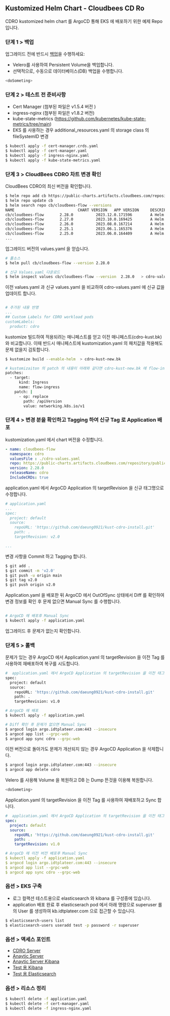 ## Kustomized Helm Chart - Cloudbees CD Ro

CDRO kustomized helm chart 를 ArgoCD 통해 EKS 에 배포하기 위한 예제 Repo 입니다.

### 단계 1 > 백업

업그레이드 전에 반드시 [백업](https://docs.bitnami.com/tutorials/backup-restore-data-mariadb-galera-kubernetes/)을 수행하세요:
- Velero를 사용하여 Persistent Volume을 백업합니다.
- 선택적으로, 수동으로 데이터베이스(DB) 백업을 수행합니다.

```bash
<doSometing>
```

### 단계 2 >  테스트 전 준비사항

- Cert Manager (첨부된 파일은 v1.5.4 버전 ) 
- ingress-nginx  (첨부된 파일은 v1.8.2 버전)
- kube-state-metrics (https://github.com/kubernetes/kube-state-metrics/tree/main)  
- EKS 를 사용하는 경우 additional_resources.yaml 의 storage class 의 fileSystemID 변경

```bash 
$ kubectl apply -f cert-manager.crds.yaml
$ kubectl apply -f cert-manager.yaml
$ kubectl apply -f ingress-nginx.yaml
$ kubectl apply -f kube-state-metrics.yaml  
```

### 단계 3 >  CloudBees CDRO 차트 변경 확인 

CloudBees CDRO의 최신 버전을 확인합니다.

```bash
$ helm repo add cb https://public-charts.artifacts.cloudbees.com/repository/public/
$ helm repo update cb
$ helm search repo cb/cloudbees-flow --versions                   
NAME                            CHART VERSION   APP VERSION     DESCRIPTION
cb/cloudbees-flow       2.28.0          2023.12.0.171596        A Helm chart for CloudBees Flow
cb/cloudbees-flow       2.27.0          2023.10.0.169425        A Helm chart for CloudBees Flow
cb/cloudbees-flow       2.26.0          2023.08.0.167214        A Helm chart for CloudBees Flow
cb/cloudbees-flow       2.25.1          2023.06.1.165376        A Helm chart for CloudBees Flow
cb/cloudbees-flow       2.25.0          2023.06.0.164409        A Helm chart for CloudBees Flow
...

```

업그레이드 버전의 values.yaml 을 얻습니다.

```bash
# 풀소스 
$ helm pull cb/cloudbees-flow --version 2.28.0

# 신규 Values.yaml 다운로드
$ helm inspect values cb/cloudbees-flow --version  2.28.0   > cdro-values-new.yaml
```

이전 values.yaml 과 신규 values.yaml 을 비교하여  cdro-values.yaml 에 신규 값을 업데이트 합니다.

```yaml

# 추가된 내용 반영
...
## Custom Labels for CDRO workload pods
customLabels:
  product: cdro

```

kustomize 빌드하여 적용되려는 매니페스트를 얻고 이전 매니페스트(cdro-kust.bk) 와 비교합니다. 이때 반드시 매니페스트에 kustomization.yaml 의 패치값을 적용해도 문제 없을지 검토합니다.

```bash
$ kustomize build --enable-helm  > cdro-kust-new.bk

# kustomizaiton 의 patch 의 내용이 아래와 같다면 cdro-kust-new.bk 에 flow-ingress 가 있는지 확인하고 apiVersion 을 바꿔도 될지 확인
patches:
  - target:
      kind: Ingress
      name: flow-ingress
    patch: |
      - op: replace
        path: /apiVersion
        value: networking.k8s.io/v1

```

### 단계 4 > 변경 분을 확인하고 Tagging 하여 신규 Tag 로 Application 배포

kustomization.yaml 에서 chart 버전을 수정합니다.

```yaml
- name: cloudbees-flow
  namespace: cdro
  valuesFile : ./cdro-values.yaml
  repo: https://public-charts.artifacts.cloudbees.com/repository/public
  version: 2.28.0
  releaseName: cdro 
  IncludeCRDs: true
```

application.yaml 에서 ArgoCD Application 의 targetRevision 을 신규 태그명으로 수정합니다.

```yaml
# application.yaml
...
spec: 
  project: default
  source:
    repoURL: 'https://github.com/daeung0921/kust-cdro-install.git'
    path: .
    targetRevision: v2.0

...
```

변경 사항을 Commit 하고 Tagging 합니다.

```bash
$ git add .
$ git commit -m 'v2.0'
$ git push -u origin main
$ git tag v2.0
$ git push origin v2.0 

```

Application.yaml 을 배포한 뒤 ArgoCD 에서 OutOfSync 상태에서 Diff 를 확인하여 변경 정보를 확인 후 문제 없으면 Manual Sync 를 수행합니다.

```bash
 
# ArgoCD 에 배포후 Manual Sync
$ kubectl apply -f application.yaml

``` 

업그레이드 후 문제가 없는지 확인합니다.

### 단계 5 > 롤백

문제가 있는 경우 ArgoCD 에서 Application.yaml 의 targetRevision 을 이전 Tag 를 사용하여 재배포하여 복구를 시도합니다.

```bash
#  application.yaml 에서 ArgoCD Application 의 targetRevision 을 이전 태그명으로 수정
spec: 
  project: default
  source:
    repoURL: 'https://github.com/daeung0921/kust-cdro-install.git'
    path: .
    targetRevision: v1.0

# ArgoCD 에 배포
$ kubectl apply -f application.yaml

# Diff 확인 후 문제가 없으면 Manual Sync
$ argocd login argo.idtplateer.com:443 --insecure
$ argocd app list --grpc-web
$ argocd app sync cdro --grpc-web
```

이전 버전으로 돌아가도 문제가 개선되지 않는 경우 ArgoCD Application 을 삭제합니다.

```bash
$ argocd login argo.idtplateer.com:443 --insecure
$ argocd app delete cdro
```

Velero 를 사용해 Volume 을 복원하고 DB 는 Dump 뜬것을 이용해 복원합니다.

```bash
<doSometing>
```

Application.yaml 의 targetRevision 을 이전 Tag 를 사용하여 재배포하고 Sync 합니다.

```YAML
#  application.yaml 에서 ArgoCD Application 의 targetRevision 을 이전 태그명으로 수정
spec: 
  project: default
  source:
    repoURL: 'https://github.com/daeung0921/kust-cdro-install.git'
    path: .
    targetRevision: v1.0

# ArgoCD 에 이전 버전 배포후 Manual Sync
$ kubectl apply -f application.yaml
$ argocd login argo.idtplateer.com:443 --insecure
$ argocd app list --grpc-web
$ argocd app sync cdro --grpc-web
```

### 옵션 > EKS 구축

- 로그 컬랙션 테스트용으로 elasticsearch 와 kibana 를 구성중에 있습니다. 
- application 배포 완료 후 elasticserach pod 에서 아래 명령으로 superuser 롤의 User 를 생성하여 kb.idtplateer.com 으로 접근할 수 있습니다.

```bash
$ elasticsearch-users list 
$ elasticsearch-users useradd test -p password -r superuser
```

### 옵션 > 액세스 포인트

- [CDRO Server](https://cdro.idtplateer.com)
- [Anaytic Server ](https://dois.idtplateer.com:9200/)
- [Anaytic Server Kibana](https://doik.idtplateer.com/)
- [Test 용 Kibana](https://kb.idtplateer.com:5601)
- [Test 용 Elasticsearch](https://es.idtplateer.com:9200)

### 옵션 > 리소스 정리

```bash
$ kubectl delete -f application.yaml 
$ kubectl delete -f cert-manager.yaml 
$ kubectl delete -f ingress-nginx.yaml
```